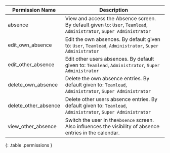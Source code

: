 
| Permission Name        | Description                                                                                                         |
|------------------------|---------------------------------------------------------------------------------------------------------------------|
| absence                | View and access the Absence screen. By default given to: `User`, `Teamlead`, `Administrator`, `Super Administrator` |
| edit_own_absence       | Edit the own absences. By default given to: `User`, `Teamlead`, `Administrator`, `Super Administrator`              | 
| edit_other_absence     | Edit other users absences. By default given to: `Teamlead`, `Administrator`, `Super Administrator`                  |
| delete_own_absence     | Delete the own absence entries. By default given to: `Teamlead`, `Administrator`, `Super Administrator`             |
| delete_other_absence   | Delete other users absence entries. By default given to: `Teamlead`, `Administrator`, `Super Administrator`         |
| view_other_absence     | Switch the user in the`Absence` screen. Also influences the visibility of absence entries in the calendar.          |
{: .table .permissions }
